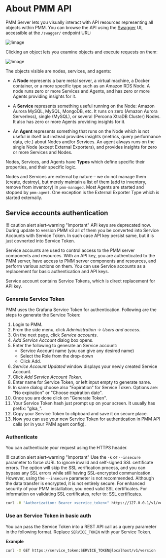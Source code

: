 # About PMM API

PMM Server lets you visually interact with API resources representing all objects within PMM. You can browse the API using the [Swagger](https://swagger.io/tools/swagger-ui/) UI, accessible at the `/swagger/` endpoint URL:

![!image](../_images/PMM_Swagger_API_Get_Logs_View.jpg)

Clicking an object lets you examine objects and execute requests on them:

![!image](../_images/PMM_Swagger_API_Get_Logs_Execute.jpg)

The objects visible are nodes, services, and agents:

- A **Node** represents a bare metal server, a virtual machine, a Docker container, or a more specific type such as an Amazon RDS Node. A node runs zero or more Services and Agents, and has zero or more Agents providing insights for it.

- A **Service** represents something useful running on the Node: Amazon Aurora MySQL, MySQL, MongoDB, etc. It runs on zero (Amazon Aurora Serverless), single (MySQL), or several (Percona XtraDB Cluster) Nodes. It also has zero or more Agents providing insights for it.

- An **Agent** represents something that runs on the Node which is not useful in itself but instead provides insights (metrics, query performance data, etc.) about Nodes and/or Services. An agent always runs on the single Node (except External Exporters), and provides insights for zero or more Services and Nodes.

Nodes, Services, and Agents have **Types** which define specific their properties, and their specific logic.

Nodes and Services are external by nature – we do not manage them (create, destroy), but merely maintain a list of them (add to inventory, remove from inventory) in `pmm-managed`. Most Agents are started and stopped by `pmm-agent`. One exception is the External Exporter Type which is started externally.


## Service accounts authentication

!!! caution alert alert-warning "Important"
    API keys are deprecated now. During update to version PMM v3 all of them you be converted into Service Accounts with Service Token. In such case API key persist same, but it is just covnerted into Service Token.

Service accounts are used to control access to the PMM server components and resources. With an API key, you are authenticated to the PMM server, have access to PMM server components and resources, and perform various actions on them. You can use Service accounts as a replacement for basic authentication and API keys.

Service account contains Service Tokens, which is direct replacement for API key.

### Generate Service Token 

PMM uses the Grafana Service Token for authentication. Following are the steps to generate the Service Token:

1. Login to PMM.
2. From the side menu, click *Administration → Users and access*.
3. On the next page, click *Service accounts*.
4. *Add Service Account* dialog box opens.
5. Enter  the following to generate an Service account:
    - Service Account name (you can give any desired name)
    - Select the Role from the drop-down 
    - Click Add.
6. *Service Account Updated* window displays your newly created Service Account.
7. Click *Add Service Account Token*.
8. Enter name for Service Token, or left input empty to generate name.
9. In same dialog choose also "Expiration" for Service Token. Options are: "No expiration" or "Choose expiration date".
10. Once you are done click on "Generate Token".
11. Your Service Token hash just prompt up on your screen. It usually has prefix: "glsa_".
12. Copy your Service Token to clipboard and save it on secure place.
13. Now you can use your new Service Token for authentication in PMM API calls (or in your PMM agent config).

### Authenticate

You can authenticate your request using the HTTPS header.

!!! caution alert alert-warning "Important"
    Use the `-k` or `--insecure` parameter to force cURL to ignore invalid and self-signed SSL certificate errors. The option will skip the SSL verification process, and you can bypass any SSL errors while still having SSL-encrypted communication. However, using the `--insecure`  parameter is not recommended. Although the data transfer is encrypted, it is not entirely secure. For enhanced security of your PMM installation, you need valid SSL certificates. For information on validating SSL certificates, refer to: [SSL certificates](../how-to/secure.md).

```sh
curl -H "Authorization: Bearer <service_token>" https://127.0.0.1/v1/version
```

### Use an Service Token in basic auth

You can pass the Service Token into a REST API call as a query parameter in the following format. Replace `SERVICE_TOKEN` with your Service Token.

**Example**


```sh
curl -X GET https://service_token:SERVICE_TOKEN@localhost/v1/version
```
